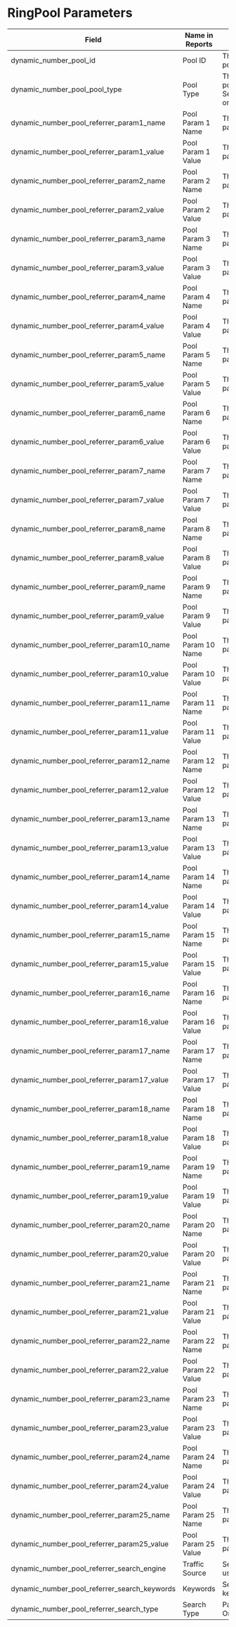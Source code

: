 RingPool Parameters
===================

<table>
<colgroup>
<col style="width: 38%" />
<col style="width: 10%" />
<col style="width: 51%" />
</colgroup>
<thead>
<tr class="header">
<th>Field</th>
<th>Name in Reports</th>
<th>Description</th>
</tr>
</thead>
<tbody>
<tr class="odd">
<td>dynamic_number_pool_id</td>
<td>Pool ID</td>
<td>The ID of the pool.</td>
</tr>
<tr class="even">
<td>dynamic_number_pool_pool_type</td>
<td>Pool Type</td>
<td>The type of pool: Search, SearchKeyword or Custom</td>
</tr>
<tr class="odd">
<td>dynamic_number_pool_referrer_param1_name</td>
<td>Pool Param 1 Name</td>
<td>The name for parameter 1</td>
</tr>
<tr class="even">
<td>dynamic_number_pool_referrer_param1_value</td>
<td>Pool Param 1 Value</td>
<td>The value for parameter 1</td>
</tr>
<tr class="odd">
<td>dynamic_number_pool_referrer_param2_name</td>
<td>Pool Param 2 Name</td>
<td>The name for parameter 2</td>
</tr>
<tr class="even">
<td>dynamic_number_pool_referrer_param2_value</td>
<td>Pool Param 2 Value</td>
<td>The value for parameter 2</td>
</tr>
<tr class="odd">
<td>dynamic_number_pool_referrer_param3_name</td>
<td>Pool Param 3 Name</td>
<td>The name for parameter 3</td>
</tr>
<tr class="even">
<td>dynamic_number_pool_referrer_param3_value</td>
<td>Pool Param 3 Value</td>
<td>The value for parameter 3</td>
</tr>
<tr class="odd">
<td>dynamic_number_pool_referrer_param4_name</td>
<td>Pool Param 4 Name</td>
<td>The name for parameter 4</td>
</tr>
<tr class="even">
<td>dynamic_number_pool_referrer_param4_value</td>
<td>Pool Param 4 Value</td>
<td>The value for parameter 4</td>
</tr>
<tr class="odd">
<td>dynamic_number_pool_referrer_param5_name</td>
<td>Pool Param 5 Name</td>
<td>The name for parameter 5</td>
</tr>
<tr class="even">
<td>dynamic_number_pool_referrer_param5_value</td>
<td>Pool Param 5 Value</td>
<td>The value for parameter 5</td>
</tr>
<tr class="odd">
<td>dynamic_number_pool_referrer_param6_name</td>
<td>Pool Param 6 Name</td>
<td>The name for parameter 6</td>
</tr>
<tr class="even">
<td>dynamic_number_pool_referrer_param6_value</td>
<td>Pool Param 6 Value</td>
<td>The value for parameter 6</td>
</tr>
<tr class="odd">
<td>dynamic_number_pool_referrer_param7_name</td>
<td>Pool Param 7 Name</td>
<td>The name for parameter 7</td>
</tr>
<tr class="even">
<td>dynamic_number_pool_referrer_param7_value</td>
<td>Pool Param 7 Value</td>
<td>The value for parameter 7</td>
</tr>
<tr class="odd">
<td>dynamic_number_pool_referrer_param8_name</td>
<td>Pool Param 8 Name</td>
<td>The name for parameter 8</td>
</tr>
<tr class="even">
<td>dynamic_number_pool_referrer_param8_value</td>
<td>Pool Param 8 Value</td>
<td>The value for parameter 8</td>
</tr>
<tr class="odd">
<td>dynamic_number_pool_referrer_param9_name</td>
<td>Pool Param 9 Name</td>
<td>The name for parameter 9</td>
</tr>
<tr class="even">
<td>dynamic_number_pool_referrer_param9_value</td>
<td>Pool Param 9 Value</td>
<td>The value for parameter 9</td>
</tr>
<tr class="odd">
<td>dynamic_number_pool_referrer_param10_name</td>
<td>Pool Param 10 Name</td>
<td>The name for parameter 10</td>
</tr>
<tr class="even">
<td>dynamic_number_pool_referrer_param10_value</td>
<td>Pool Param 10 Value</td>
<td>The value for parameter 10</td>
</tr>
<tr class="odd">
<td>dynamic_number_pool_referrer_param11_name</td>
<td>Pool Param 11 Name</td>
<td>The name for parameter 11</td>
</tr>
<tr class="even">
<td>dynamic_number_pool_referrer_param11_value</td>
<td>Pool Param 11 Value</td>
<td>The value for parameter 11</td>
</tr>
<tr class="odd">
<td>dynamic_number_pool_referrer_param12_name</td>
<td>Pool Param 12 Name</td>
<td>The name for parameter 12</td>
</tr>
<tr class="even">
<td>dynamic_number_pool_referrer_param12_value</td>
<td>Pool Param 12 Value</td>
<td>The value for parameter 12</td>
</tr>
<tr class="odd">
<td>dynamic_number_pool_referrer_param13_name</td>
<td>Pool Param 13 Name</td>
<td>The name for parameter 13</td>
</tr>
<tr class="even">
<td>dynamic_number_pool_referrer_param13_value</td>
<td>Pool Param 13 Value</td>
<td>The value for parameter 13</td>
</tr>
<tr class="odd">
<td>dynamic_number_pool_referrer_param14_name</td>
<td>Pool Param 14 Name</td>
<td>The name for parameter 14</td>
</tr>
<tr class="even">
<td>dynamic_number_pool_referrer_param14_value</td>
<td>Pool Param 14 Value</td>
<td>The value for parameter 14</td>
</tr>
<tr class="odd">
<td>dynamic_number_pool_referrer_param15_name</td>
<td>Pool Param 15 Name</td>
<td>The name for parameter 15</td>
</tr>
<tr class="even">
<td>dynamic_number_pool_referrer_param15_value</td>
<td>Pool Param 15 Value</td>
<td>The value for parameter 15</td>
</tr>
<tr class="odd">
<td>dynamic_number_pool_referrer_param16_name</td>
<td>Pool Param 16 Name</td>
<td>The name for parameter 16</td>
</tr>
<tr class="even">
<td>dynamic_number_pool_referrer_param16_value</td>
<td>Pool Param 16 Value</td>
<td>The value for parameter 16</td>
</tr>
<tr class="odd">
<td>dynamic_number_pool_referrer_param17_name</td>
<td>Pool Param 17 Name</td>
<td>The name for parameter 17</td>
</tr>
<tr class="even">
<td>dynamic_number_pool_referrer_param17_value</td>
<td>Pool Param 17 Value</td>
<td>The value for parameter 17</td>
</tr>
<tr class="odd">
<td>dynamic_number_pool_referrer_param18_name</td>
<td>Pool Param 18 Name</td>
<td>The name for parameter 18</td>
</tr>
<tr class="even">
<td>dynamic_number_pool_referrer_param18_value</td>
<td>Pool Param 18 Value</td>
<td>The value for parameter 18</td>
</tr>
<tr class="odd">
<td>dynamic_number_pool_referrer_param19_name</td>
<td>Pool Param 19 Name</td>
<td>The name for parameter 19</td>
</tr>
<tr class="even">
<td>dynamic_number_pool_referrer_param19_value</td>
<td>Pool Param 19 Value</td>
<td>The value for parameter 19</td>
</tr>
<tr class="odd">
<td>dynamic_number_pool_referrer_param20_name</td>
<td>Pool Param 20 Name</td>
<td>The name for parameter 20</td>
</tr>
<tr class="even">
<td>dynamic_number_pool_referrer_param20_value</td>
<td>Pool Param 20 Value</td>
<td>The value for parameter 20</td>
</tr>
<tr class="odd">
<td>dynamic_number_pool_referrer_param21_name</td>
<td>Pool Param 21 Name</td>
<td>The name for parameter 21</td>
</tr>
<tr class="even">
<td>dynamic_number_pool_referrer_param21_value</td>
<td>Pool Param 21 Value</td>
<td>The value for parameter 21</td>
</tr>
<tr class="odd">
<td>dynamic_number_pool_referrer_param22_name</td>
<td>Pool Param 22 Name</td>
<td>The name for parameter 22</td>
</tr>
<tr class="even">
<td>dynamic_number_pool_referrer_param22_value</td>
<td>Pool Param 22 Value</td>
<td>The value for parameter 22</td>
</tr>
<tr class="odd">
<td>dynamic_number_pool_referrer_param23_name</td>
<td>Pool Param 23 Name</td>
<td>The name for parameter 23</td>
</tr>
<tr class="even">
<td>dynamic_number_pool_referrer_param23_value</td>
<td>Pool Param 23 Value</td>
<td>The value for parameter 23</td>
</tr>
<tr class="odd">
<td>dynamic_number_pool_referrer_param24_name</td>
<td>Pool Param 24 Name</td>
<td>The name for parameter 24</td>
</tr>
<tr class="even">
<td>dynamic_number_pool_referrer_param24_value</td>
<td>Pool Param 24 Value</td>
<td>The value for parameter 24</td>
</tr>
<tr class="odd">
<td>dynamic_number_pool_referrer_param25_name</td>
<td>Pool Param 25 Name</td>
<td>The name for parameter 25</td>
</tr>
<tr class="even">
<td>dynamic_number_pool_referrer_param25_value</td>
<td>Pool Param 25 Value</td>
<td>The value for parameter 25</td>
</tr>
<tr class="odd">
<td>dynamic_number_pool_referrer_search_engine</td>
<td>Traffic Source</td>
<td>Search engine used.</td>
</tr>
<tr class="even">
<td>dynamic_number_pool_referrer_search_keywords</td>
<td>Keywords</td>
<td>Search keywords used</td>
</tr>
<tr class="odd">
<td>dynamic_number_pool_referrer_search_type</td>
<td>Search Type</td>
<td>Paid or Organic.</td>
</tr>
</tbody>
</table>
